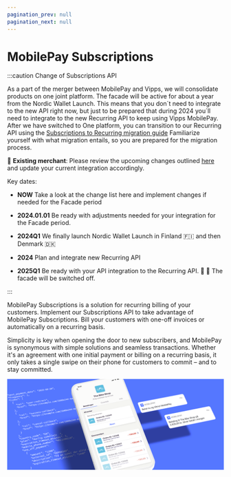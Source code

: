 ```yaml
---
pagination_prev: null
pagination_next: null
---
```


# MobilePay Subscriptions

:::caution Change of Subscriptions API 

As a part of the merger between MobilePay and Vipps, we will consolidate products on one joint platform. The facade will be active for about a year from the Nordic Wallet Launch. This means that you don´t need to integrate to the new API right now, but just to be prepared that during 2024 you´ll need to integrate to the new Recurring API to keep using Vipps MobilePay. 
After we have switched to One platform, you can transition to our Recurring API using the [Subscriptions to Recurring migration guide](https://developer.vippsmobilepay.com/docs/mp-migration-guide/subscriptions/) Familiarize yourself with what migration entails, so you are prepared for the migration process.

🙏 **Existing merchant**: Please review the upcoming changes outlined [here](https://developer.mobilepay.dk/docs/subscriptions/transition-to-one-platform) and update your current integration accordingly.  

Key dates: 
- **NOW** Take a look at the change list here and implement changes if needed for the Facade period

- **2024.01.01** Be ready with adjustments needed for your integration for the Facade period. 

- **2024Q1** We finally launch Nordic Wallet Launch in Finland 🇫🇮 and then Denmark 🇩🇰 

- **2024** Plan and integrate new Recurring API 

- **2025Q1** Be ready with your API integration to the Recurring API. 🧡 💙 The facade will be switched off. 


:::


MobilePay Subscriptions is a solution for recurring billing of your customers. Implement our Subscriptions API to take advantage of MobilePay Subscriptions. Bill your customers with one-off  invoices or automatically on a recurring basis.

Simplicity is key when opening the door to new subscribers, and MobilePay is synonymous with simple solutions and seamless transactions. Whether it's an agreement with one initial payment or billing on a recurring basis, it only takes a single swipe on their phone for customers to commit – and to stay committed.

![Subscriptions hero](/img/Hero_Subs.png)

